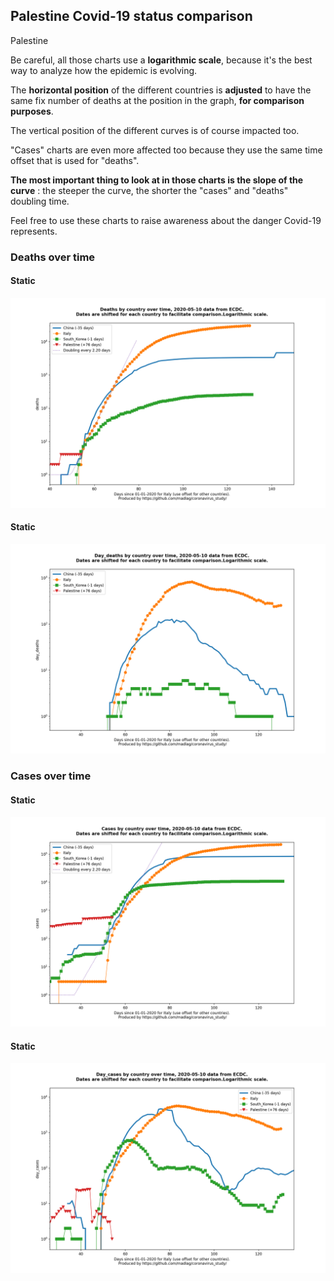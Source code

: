 ## Palestine Covid-19 status comparison 

Palestine



Be careful, all those charts use a **logarithmic scale**, because it's the best way to analyze how the epidemic is evolving.
 
The **horizontal position** of the different countries is **adjusted** to have the same fix number of deaths at the position in the graph, **for comparison purposes**.

The vertical position of the different curves is of course impacted too.

"Cases" charts are even more affected too because they use the same time offset that is used for "deaths".

**The most important thing to look at in those charts is the slope of the curve** : the steeper the curve, the shorter the "cases" and "deaths" doubling time.

Feel free to use these charts to raise awareness about the danger Covid-19 represents. 


 
### Deaths over time
 
#### Static
![Palestine covid-19 deaths static chart](https://raw.githubusercontent.com/madlag/coronavirus_study/master/notebooks/graphs/2020-05-10/countries/Palestine/2020-05-10_Palestine_deaths.png "Palestine covid-19 deaths static chart")   
 
#### Static
![Palestine covid-19 daily deaths static chart](https://raw.githubusercontent.com/madlag/coronavirus_study/master/notebooks/graphs/2020-05-10/countries/Palestine/2020-05-10_Palestine_day_deaths.png "Palestine covid-19 day_deaths static chart")   

 
### Cases over time
 
#### Static
![Palestine covid-19 cases static chart](https://raw.githubusercontent.com/madlag/coronavirus_study/master/notebooks/graphs/2020-05-10/countries/Palestine/2020-05-10_Palestine_cases.png "Palestine covid-19 cases static chart")   
 
#### Static
![Palestine covid-19 daily cases static chart](https://raw.githubusercontent.com/madlag/coronavirus_study/master/notebooks/graphs/2020-05-10/countries/Palestine/2020-05-10_Palestine_day_cases.png "Palestine covid-19 day_cases static chart")   

